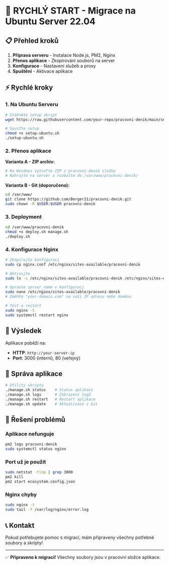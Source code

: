 # 🚀 RYCHLÝ START - Migrace na Ubuntu Server 22.04

## 📋 Přehled kroků

1. **Příprava serveru** - Instalace Node.js, PM2, Nginx
2. **Přenos aplikace** - Zkopírování souborů na server
3. **Konfigurace** - Nastavení služeb a proxy
4. **Spuštění** - Aktivace aplikace

## ⚡ Rychlé kroky

### 1. Na Ubuntu Serveru

```bash
# Stáhněte setup skript
wget https://raw.githubusercontent.com/your-repo/pracovni-denik/main/setup-ubuntu.sh

# Spusťte setup
chmod +x setup-ubuntu.sh
./setup-ubuntu.sh
```

### 2. Přenos aplikace

**Varianta A - ZIP archiv:**
```bash
# Na Windows vytvořte ZIP z pracovni-denik složky
# Nahrajte na server a rozbalte do /var/www/pracovni-denik/
```

**Varianta B - Git (doporučeno):**
```bash
cd /var/www/
git clone https://github.com/Berger21/pracovni-denik.git
sudo chown -R $USER:$USER pracovni-denik
```

### 3. Deployment

```bash
cd /var/www/pracovni-denik
chmod +x deploy.sh manage.sh
./deploy.sh
```

### 4. Konfigurace Nginx

```bash
# Zkopírujte konfiguraci
sudo cp nginx.conf /etc/nginx/sites-available/pracovni-denik

# Aktivujte
sudo ln -s /etc/nginx/sites-available/pracovni-denik /etc/nginx/sites-enabled/

# Upravte server_name v konfiguraci
sudo nano /etc/nginx/sites-available/pracovni-denik
# Změňte "your-domain.com" na vaši IP adresu nebo doménu

# Test a restart
sudo nginx -t
sudo systemctl restart nginx
```

## 🎯 Výsledek

Aplikace poběží na:
- **HTTP**: `http://your-server-ip`
- **Port**: 3000 (interní), 80 (veřejný)

## 🔧 Správa aplikace

```bash
# Utility skripty
./manage.sh status    # Status aplikace
./manage.sh logs      # Zobrazení logů
./manage.sh restart   # Restart aplikace
./manage.sh update    # Aktualizace z Git
```

## 🚨 Řešení problémů

### Aplikace nefunguje
```bash
pm2 logs pracovni-denik
sudo systemctl status nginx
```

### Port už je použit
```bash
sudo netstat -tlnp | grep 3000
pm2 kill
pm2 start ecosystem.config.json
```

### Nginx chyby
```bash
sudo nginx -t
sudo tail -f /var/log/nginx/error.log
```

## 📞 Kontakt

Pokud potřebujete pomoc s migrací, mám připraveny všechny potřebné soubory a skripty!

---

✅ **Připraveno k migraci!** Všechny soubory jsou v pracovní složce aplikace.
